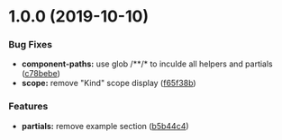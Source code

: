 # 1.0.0 (2019-10-10)


### Bug Fixes

* **component-paths:** use glob /**/* to inculde all helpers and partials ([c78bebe](https://github.com/richrdkng/dmd-plugin-simple-nodejs-project/commit/c78bebe3676347cc724a9d69fccb8b1a7171ea73))
* **scope:** remove "Kind" scope display ([f65f38b](https://github.com/richrdkng/dmd-plugin-simple-nodejs-project/commit/f65f38b750eb85464627b2564a89c635ef9b58a9))


### Features

* **partials:** remove example section ([b5b44c4](https://github.com/richrdkng/dmd-plugin-simple-nodejs-project/commit/b5b44c4c00b2285330f42ca9bbe294d4c51c537d))

